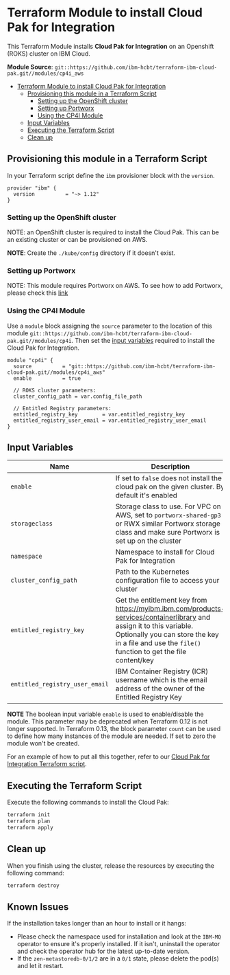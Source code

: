# Terraform Module to install Cloud Pak for Integration

This Terraform Module installs **Cloud Pak for Integration** on an Openshift (ROKS) cluster on IBM Cloud.

**Module Source**: `git::https://github.com/ibm-hcbt/terraform-ibm-cloud-pak.git//modules/cp4i_aws`

- [Terraform Module to install Cloud Pak for Integration](#terraform-module-to-install-cloud-pak-for-integration)
  - [Provisioning this module in a Terraform Script](#provisioning-this-module-in-a-terraform-script)
    - [Setting up the OpenShift cluster](#setting-up-the-openshift-cluster)
    - [Setting up Portworx](#setting-up-portworx)
    - [Using the CP4I Module](#using-the-cp4i-module)
  - [Input Variables](#input-variables)
  - [Executing the Terraform Script](#executing-the-terraform-script)
  - [Clean up](#clean-up)

## Provisioning this module in a Terraform Script

In your Terraform script define the `ibm` provisioner block with the `version`.

```hcl
provider "ibm" {
  version          = "~> 1.12"
}
```

### Setting up the OpenShift cluster

NOTE: an OpenShift cluster is required to install the Cloud Pak. This can be an existing cluster or can be provisioned on AWS.

**NOTE**: Create the `./kube/config` directory if it doesn't exist.

### Setting up Portworx

NOTE: This module requires Portworx on AWS. To see how to add Portworx, please check this [link](https://github.com/ibm-hcbt/terraform-ibm-cloud-pak/tree/main/modulesportworx_aws)

### Using the CP4I Module

Use a `module` block assigning the `source` parameter to the location of this module `git::https://github.com/ibm-hcbt/terraform-ibm-cloud-pak.git//modules/cp4i`. Then set the [input variables](#input-variables) required to install the Cloud Pak for Integration.

```hcl
module "cp4i" {
  source          = "git::https://github.com/ibm-hcbt/terraform-ibm-cloud-pak.git//modules/cp4i_aws"
  enable          = true

  // ROKS cluster parameters:
  cluster_config_path = var.config_file_path

  // Entitled Registry parameters:
  entitled_registry_key        = var.entitled_registry_key
  entitled_registry_user_email = var.entitled_registry_user_email
}
```

## Input Variables

| Name                               | Description                                                                                                                                                                                                                | Default                     | Required |
| ---------------------------------- | -------------------------------------------------------------------------------------------------------------------------------------------------------------------------------------------------------------------------- | --------------------------- | -------- |
| `enable`                           | If set to `false` does not install the cloud pak on the given cluster. By default it's enabled  | `true`                      | No       |
| `storageclass`                           | Storage class to use.  For VPC on AWS, set to `portworx-shared-gp3` or RWX similar Portworx storage class and make sure Portworx is set up on the cluster                                                | `ibmc-file-gold-gid`                      | No       |
| `namespace`                           | Namespace to install for Cloud Pak for Integration | `cp4i`                      | No       |
| `cluster_config_path`                           | Path to the Kubernetes configuration file to access your cluster | `./.kube/config`                      | No       |
| `entitled_registry_key`            | Get the entitlement key from https://myibm.ibm.com/products-services/containerlibrary and assign it to this variable. Optionally you can store the key in a file and use the `file()` function to get the file content/key |                             | Yes      |
| `entitled_registry_user_email`     | IBM Container Registry (ICR) username which is the email address of the owner of the Entitled Registry Key |                             | Yes      |

**NOTE** The boolean input variable `enable` is used to enable/disable the module. This parameter may be deprecated when Terraform 0.12 is not longer supported. In Terraform 0.13, the block parameter `count` can be used to define how many instances of the module are needed. If set to zero the module won't be created.

For an example of how to put all this together, refer to our [Cloud Pak for Integration Terraform script](https://github.com/ibm-hcbt/cloud-pak-sandboxes/tree/master/terraform/cp4int).

## Executing the Terraform Script

Execute the following commands to install the Cloud Pak:

```bash
terraform init
terraform plan
terraform apply
```

## Clean up

When you finish using the cluster, release the resources by executing the following command:

```bash
terraform destroy
```

## Known Issues

If the installation takes longer than an hour to install or it hangs:

- Please check the namespace used for installation and look at the `IBM-MQ` operator to ensure it's properly installed. If it isn't, uninstall the operator and check the operator hub for the latest up-to-date version.
- If the `zen-metastoredb-0/1/2` are in a `0/1` state, please delete the pod(s) and let it restart.
